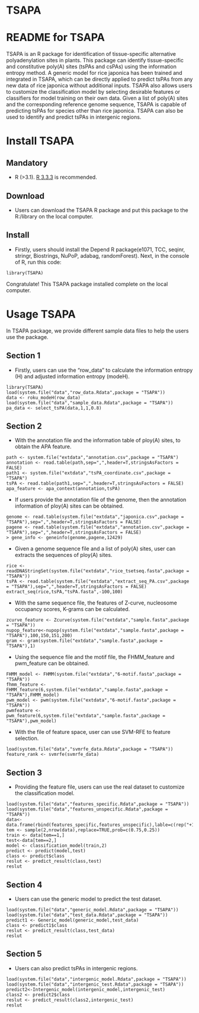 # TSAPA
README for TSAPA
====================
TSAPA is an R package for identification of tissue-specific alternative polyadenylation sites in plants. This package can identify tissue-specific and constitutive poly(A) sites (tsPAs and csPAs) using the information entropy method. A generic model for rice japonica has been trained and integrated in TSAPA, which can be directly applied to predict tsPAs from any new data of rice japonica without additional inputs. TSAPA also allows users to customize the classification model by selecting desirable features or classifiers for model training on their own data. Given a list of poly(A) sites and the corresponding reference genome sequence, TSAPA is capable of predicting tsPAs for species other than rice japonica. TSAPA can also be used to identify and predict tsPAs in intergenic regions.

Install TSAPA
=============
Mandatory 
---------

* R (>3.1). [R 3.3.3](https://www.r-project.org/) is recommended.

Download 
---------

* Users can download the TSAPA R package and put this package to the R:/library on the local computer.

Install 
---------

* Firstly, users should install the Depend R package(e1071, TCC, seqinr, stringr, Biostrings, NuPoP, adabag, randomForest). Next, in the console of R, run this code:
```
library(TSAPA)
```
Congratulate! This TSAPA package installed complete on the local computer.


Usage TSAPA
=============
In TSAPA package, we provide different sample data files to help the users use the package. 

Section 1 
---------
* Firstly, users can use the “row_data” to calculate the information entropy (H) and adjusted information entropy (modeH).
```
library(TSAPA)
load(system.file("data","row_data.Rdata",package = "TSAPA"))
data <- roku_modeH(row_data)
load(system.file("data","sample_data.Rdata",package = "TSAPA"))
pa_data <- select_tsPA(data,1,1,0.8)
```

Section 2
---------
* With the annotation file and the information table of ploy(A) sites, to obtain the APA feature.
```
path <- system.file("extdata","annotation.csv",package = "TSAPA")
annotation <- read.table(path,sep=",",header=T,stringsAsFactors = FALSE)
path1 <- system.file("extdata","tsPA_coordinate.csv",package = "TSAPA")
tsPA <- read.table(path1,sep=",",header=T,stringsAsFactors = FALSE)
apa_feature <- apa_context(annotation,tsPA)
```
* If users provide the annotation file of the genome, then the annotation information of ploy(A) sites can be obtained.
```
genome <- read.table(system.file("extdata","japonica.csv",package = "TSAPA"),sep=",",header=T,stringsAsFactors = FALSE)
pagene <- read.table(system.file("extdata","annotation.csv",package = "TSAPA"),sep=",",header=T,stringsAsFactors = FALSE)
> gene_info <- geneinfo(genome,pagene,12429)
```
* Given a genome sequence file and a list of poly(A) sites, user can extracts the sequences of ploy(A) sites.
```
rice <- readDNAStringSet(system.file("extdata","rice_tsetseq.fasta",package = "TSAPA"))
tsPA <- read.table(system.file("extdata","extract_seq_PA.csv",package = "TSAPA"),sep=",",header=T,stringsAsFactors = FALSE)
extract_seq(rice,tsPA,"tsPA.fasta",-100,100)
```
* With the same sequence file, the features of Z-curve, nucleosome occupancy scores, K-grams can be calculated. 
```
zcurve_feature <- Zcurve(system.file("extdata","sample.fasta",package = "TSAPA"))
nupop_feature<-nupop(system.file("extdata","sample.fasta",package = "TSAPA"),100,150,151,200)
gram <- gram(system.file("extdata","sample.fasta",package = "TSAPA"),1)
```
* Using the sequence file and the motif file, the FHMM_feature and pwm_feature can be obtained.
```
FHMM_model <- FHMM(system.file("extdata","6-motif.fasta",package = "TSAPA"))
fhmm_feature <- FHMM_feature(6,system.file("extdata","sample.fasta",package = "TSAPA"),FHMM_model)
pwm_model <- pwm(system.file("extdata","6-motif.fasta",package = "TSAPA"))
pwmfeature <- pwm_feature(6,system.file("extdata","sample.fasta",package = "TSAPA"),pwm_model)
```
* With the file of feature space, user can use SVM-RFE to feature selection.
```
load(system.file("data","svmrfe_data.Rdata",package = "TSAPA"))
feature_rank <- svmrfe(svmrfe_data)
```

Section 3
---------
* Providing the feature file, users can use the real dataset to customize the classification model. 
```
load(system.file("data","features_specific.Rdata",package = "TSAPA"))
load(system.file("data","features_unspecific.Rdata",package = "TSAPA"))
data<-data.frame(rbind(features_specific,features_unspecific),lable=c(rep("+1",nrow(features_specific)),rep("-1",nrow(features_unspecific))))
tem <- sample(2,nrow(data),replace=TRUE,prob=c(0.75,0.25))
train <- data[tem==1,]
test<-data[tem==2,]
model <- classification_model(train,2)
predict <- predict(model,test)
class <- predict$class
reslut <- predict_result(class,test)
reslut
```

Section 4
---------
*  Users can use the generic model to predict the test dataset. 
```
load(system.file("data","generic_model.Rdata",package = "TSAPA"))
load(system.file("data","test_data.Rdata",package = "TSAPA"))
predict1 <- Generic_model(generic_model,test_data)
class <- predict1$class
reslut <- predict_result(class,test_data)
reslut
```

Section 5
---------
*  Users can also predict tsPAs in intergenic regions. 
```
load(system.file("data","intergenic_model.Rdata",package = "TSAPA"))
load(system.file("data","intergenic_test.Rdata",package = "TSAPA"))
predict2<-Intergenic_model(intergenic_model,intergenic_test)
class2 <- predict2$class
reslut <- predict_result(class2,intergenic_test)
reslut
```
